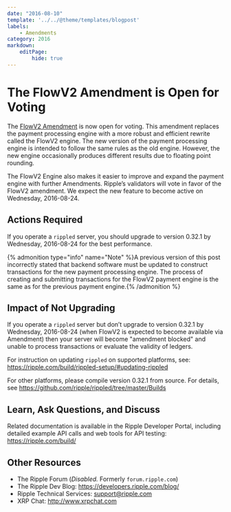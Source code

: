 ```yaml
---
date: "2016-08-10"
template: '../../@theme/templates/blogpost'
labels:
    - Amendments
category: 2016
markdown:
    editPage:
        hide: true
---
```

# The FlowV2 Amendment is Open for Voting

The [FlowV2 Amendment](https://ripple.com/build/amendments/#flowv2) is now open for voting. This amendment replaces the payment processing engine with a more robust and efficient rewrite called the FlowV2 engine. The new version of the payment processing engine is intended to follow the same rules as the old engine. However, the new engine occasionally produces different results due to floating point rounding.

The FlowV2 Engine also makes it easier to improve and expand the payment engine with further Amendments. Ripple’s validators will vote in favor of the FlowV2 amendment. We expect the new feature to become active on Wednesday, 2016-08-24.

## Actions Required

If you operate a `rippled` server, you should upgrade to version 0.32.1 by Wednesday, 2016-08-24 for the best performance.

{% admonition type="info" name="Note" %}A previous version of this post incorrectly stated that backend software must be updated to construct transactions for the new payment processing engine. The process of creating and submitting transactions for the FlowV2 payment engine is the same as for the previous payment engine.{% /admonition %}

## Impact of Not Upgrading

If you operate a `rippled` server but don’t upgrade to version 0.32.1 by Wednesday, 2016-08-24 (when FlowV2 is expected to become available via Amendment) then your server will become "amendment blocked" and unable to process transactions or evaluate the validity of ledgers.

For instruction on updating `rippled` on supported platforms, see: <https://ripple.com/build/rippled-setup/#updating-rippled>

For other platforms, please compile version 0.32.1 from source. For details, see <https://github.com/ripple/rippled/tree/master/Builds>

## Learn, Ask Questions, and Discuss

Related documentation is available in the Ripple Developer Portal, including detailed example API calls and web tools for API testing: <https://ripple.com/build/>

## Other Resources

* The Ripple Forum (_Disabled._ Formerly `forum.ripple.com`)
* The Ripple Dev Blog: <https://developers.ripple.com/blog/>
* Ripple Technical Services: support@ripple.com
* XRP Chat: <http://www.xrpchat.com>
